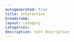```yaml
---
autogenerated: true
title: Interactive
breadcrumb: 
layout: category
categories: 
description: test description
---
```


